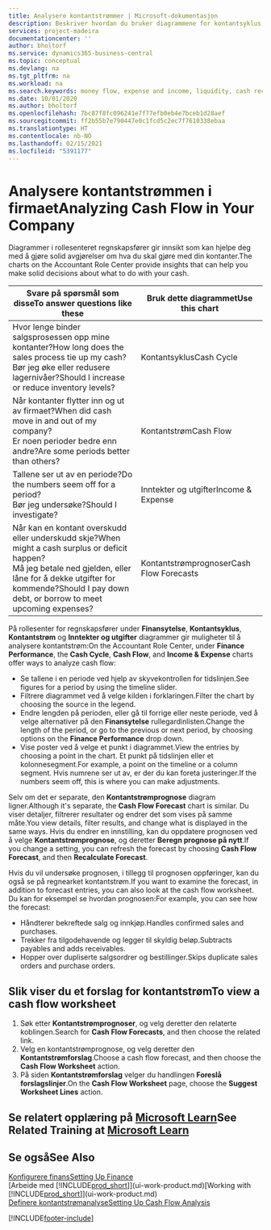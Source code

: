 ```yaml
---
title: Analysere kontantstrømmer | Microsoft-dokumentasjon
description: Beskriver hvordan du bruker diagrammene for kontantsyklus, inntekter og utgifter, kontantstrøm og kontantstrømprognose til å analysere tidligere og fremtidige pengestrømmer inn og ut av firmaet.
services: project-madeira
documentationcenter: ''
author: bholtorf
ms.service: dynamics365-business-central
ms.topic: conceptual
ms.devlang: na
ms.tgt_pltfrm: na
ms.workload: na
ms.search.keywords: money flow, expense and income, liquidity, cash receipts minus cash payments, Cartera
ms.date: 10/01/2020
ms.author: bholtorf
ms.openlocfilehash: 7bc87f8fc096241e7f77efb0eb4e7bceb1d28aef
ms.sourcegitcommit: ff2b55b7e790447e0c1fcd5c2ec7f7610338ebaa
ms.translationtype: HT
ms.contentlocale: nb-NO
ms.lasthandoff: 02/15/2021
ms.locfileid: "5391177"
---
```

# <a name="analyzing-cash-flow-in-your-company"></a><span data-ttu-id="ea5d2-103">Analysere kontantstrømmen i firmaet</span><span class="sxs-lookup"><span data-stu-id="ea5d2-103">Analyzing Cash Flow in Your Company</span></span>
<span data-ttu-id="ea5d2-104">Diagrammer i rollesenteret regnskapsfører gir innsikt som kan hjelpe deg med å gjøre solid avgjørelser om hva du skal gjøre med din kontanter.</span><span class="sxs-lookup"><span data-stu-id="ea5d2-104">The charts on the Accountant Role Center provide insights that can help you make solid decisions about what to do with your cash.</span></span>  

| <span data-ttu-id="ea5d2-105">Svare på spørsmål som disse</span><span class="sxs-lookup"><span data-stu-id="ea5d2-105">To answer questions like these</span></span> | <span data-ttu-id="ea5d2-106">Bruk dette diagrammet</span><span class="sxs-lookup"><span data-stu-id="ea5d2-106">Use this chart</span></span> |
| --- | --- |
| <span data-ttu-id="ea5d2-107">Hvor lenge binder salgsprosessen opp mine kontanter?</span><span class="sxs-lookup"><span data-stu-id="ea5d2-107">How long does the sales process tie up my cash?</span></span></br> <span data-ttu-id="ea5d2-108">Bør jeg øke eller redusere lagernivåer?</span><span class="sxs-lookup"><span data-stu-id="ea5d2-108">Should I increase or reduce inventory levels?</span></span> |<span data-ttu-id="ea5d2-109">Kontantsyklus</span><span class="sxs-lookup"><span data-stu-id="ea5d2-109">Cash Cycle</span></span> |
| <span data-ttu-id="ea5d2-110">Når kontanter flytter inn og ut av firmaet?</span><span class="sxs-lookup"><span data-stu-id="ea5d2-110">When did cash move in and out of my company?</span></span></br> <span data-ttu-id="ea5d2-111">Er noen perioder bedre enn andre?</span><span class="sxs-lookup"><span data-stu-id="ea5d2-111">Are some periods better than others?</span></span> |<span data-ttu-id="ea5d2-112">Kontantstrøm</span><span class="sxs-lookup"><span data-stu-id="ea5d2-112">Cash Flow</span></span> |
| <span data-ttu-id="ea5d2-113">Tallene ser ut av en periode?</span><span class="sxs-lookup"><span data-stu-id="ea5d2-113">Do the numbers seem off for a period?</span></span></br> <span data-ttu-id="ea5d2-114">Bør jeg undersøke?</span><span class="sxs-lookup"><span data-stu-id="ea5d2-114">Should I investigate?</span></span> |<span data-ttu-id="ea5d2-115">Inntekter og utgifter</span><span class="sxs-lookup"><span data-stu-id="ea5d2-115">Income & Expense</span></span> |
| <span data-ttu-id="ea5d2-116">Når kan en kontant overskudd eller underskudd skje?</span><span class="sxs-lookup"><span data-stu-id="ea5d2-116">When might a cash surplus or deficit happen?</span></span></br> <span data-ttu-id="ea5d2-117">Må jeg betale ned gjelden, eller låne for å dekke utgifter for kommende?</span><span class="sxs-lookup"><span data-stu-id="ea5d2-117">Should I pay down debt, or borrow to meet upcoming expenses?</span></span> |<span data-ttu-id="ea5d2-118">Kontantstrømprognoser</span><span class="sxs-lookup"><span data-stu-id="ea5d2-118">Cash Flow Forecasts</span></span> |

<span data-ttu-id="ea5d2-119">På rollesenter for regnskapsfører under **Finansytelse**, **Kontantsyklus**, **Kontantstrøm** og **Inntekter og utgifter** diagrammer gir muligheter til å analysere kontantstrøm:</span><span class="sxs-lookup"><span data-stu-id="ea5d2-119">On the Accountant Role Center, under **Finance Performance**, the **Cash Cycle**, **Cash Flow**, and **Income & Expense** charts offer ways to analyze cash flow:</span></span>  

* <span data-ttu-id="ea5d2-120">Se tallene i en periode ved hjelp av skyvekontrollen for tidslinjen.</span><span class="sxs-lookup"><span data-stu-id="ea5d2-120">See figures for a period by using the timeline slider.</span></span>  
* <span data-ttu-id="ea5d2-121">Filtrere diagrammet ved å velge kilden i forklaringen.</span><span class="sxs-lookup"><span data-stu-id="ea5d2-121">Filter the chart by choosing the source in the legend.</span></span>  
* <span data-ttu-id="ea5d2-122">Endre lengden på perioden, eller gå til forrige eller neste periode, ved å velge alternativer på den **Finansytelse** rullegardinlisten.</span><span class="sxs-lookup"><span data-stu-id="ea5d2-122">Change the length of the period, or go to the previous or next period, by choosing options on the **Finance Performance** drop down.</span></span>  
* <span data-ttu-id="ea5d2-123">Vise poster ved å velge et punkt i diagrammet.</span><span class="sxs-lookup"><span data-stu-id="ea5d2-123">View the entries by choosing a point in the chart.</span></span> <span data-ttu-id="ea5d2-124">Et punkt på tidslinjen eller et kolonnesegment.</span><span class="sxs-lookup"><span data-stu-id="ea5d2-124">For example, a point on the timeline or a column segment.</span></span> <span data-ttu-id="ea5d2-125">Hvis numrene ser ut av, er der du kan foreta justeringer.</span><span class="sxs-lookup"><span data-stu-id="ea5d2-125">If the numbers seem off, this is where you can make adjustments.</span></span>  

<span data-ttu-id="ea5d2-126">Selv om det er separate, den **Kontantstrømprognose** diagram ligner.</span><span class="sxs-lookup"><span data-stu-id="ea5d2-126">Although it's separate, the **Cash Flow Forecast** chart is similar.</span></span> <span data-ttu-id="ea5d2-127">Du viser detaljer, filtrerer resultater og endrer det som vises på samme måte.</span><span class="sxs-lookup"><span data-stu-id="ea5d2-127">You view details, filter results, and change what is displayed in the same ways.</span></span> <span data-ttu-id="ea5d2-128">Hvis du endrer en innstilling, kan du oppdatere prognosen ved å velge **Kontantstrømprognose**, og deretter **Beregn prognose på nytt**.</span><span class="sxs-lookup"><span data-stu-id="ea5d2-128">If you change a setting, you can refresh the forecast by choosing **Cash Flow Forecast**, and then **Recalculate Forecast**.</span></span>

<span data-ttu-id="ea5d2-129">Hvis du vil undersøke prognosen, i tillegg til prognosen oppføringer, kan du også se på regnearket kontantstrøm.</span><span class="sxs-lookup"><span data-stu-id="ea5d2-129">If you want to examine the forecast, in addition to forecast entries, you can also look at the cash flow worksheet.</span></span> <span data-ttu-id="ea5d2-130">Du kan for eksempel se hvordan prognosen:</span><span class="sxs-lookup"><span data-stu-id="ea5d2-130">For example, you can see how the forecast:</span></span>

* <span data-ttu-id="ea5d2-131">Håndterer bekreftede salg og innkjøp.</span><span class="sxs-lookup"><span data-stu-id="ea5d2-131">Handles confirmed sales and purchases.</span></span>  
* <span data-ttu-id="ea5d2-132">Trekker fra tilgodehavende og legger til skyldig beløp.</span><span class="sxs-lookup"><span data-stu-id="ea5d2-132">Subtracts payables and adds receivables.</span></span>  
* <span data-ttu-id="ea5d2-133">Hopper over dupliserte salgsordrer og bestillinger.</span><span class="sxs-lookup"><span data-stu-id="ea5d2-133">Skips duplicate sales orders and purchase orders.</span></span>  

## <a name="to-view-a-cash-flow-worksheet"></a><span data-ttu-id="ea5d2-134">Slik viser du et forslag for kontantstrøm</span><span class="sxs-lookup"><span data-stu-id="ea5d2-134">To view a cash flow worksheet</span></span>
1. <span data-ttu-id="ea5d2-135">Søk etter **Kontantstrømprognoser**, og velg deretter den relaterte koblingen.</span><span class="sxs-lookup"><span data-stu-id="ea5d2-135">Search for **Cash Flow Forecasts**, and then choose the related link.</span></span>  
2. <span data-ttu-id="ea5d2-136">Velg en kontantstrømprognose, og velg deretter den **Kontantstrømforslag**.</span><span class="sxs-lookup"><span data-stu-id="ea5d2-136">Choose a cash flow forecast, and then choose the **Cash Flow Worksheet** action.</span></span>  
3. <span data-ttu-id="ea5d2-137">På siden **Kontantstrømforslag** velger du handlingen **Foreslå forslagslinjer**.</span><span class="sxs-lookup"><span data-stu-id="ea5d2-137">On the **Cash Flow Worksheet** page, choose the **Suggest Worksheet Lines** action.</span></span>  

## <a name="see-related-training-at-microsoft-learn"></a><span data-ttu-id="ea5d2-138">Se relatert opplæring på [Microsoft Learn](/learn/modules/forecast-cash-flow-dynamics-365-business-central/index)</span><span class="sxs-lookup"><span data-stu-id="ea5d2-138">See Related Training at [Microsoft Learn](/learn/modules/forecast-cash-flow-dynamics-365-business-central/index)</span></span>

## <a name="see-also"></a><span data-ttu-id="ea5d2-139">Se også</span><span class="sxs-lookup"><span data-stu-id="ea5d2-139">See Also</span></span>
[<span data-ttu-id="ea5d2-140">Konfigurere finans</span><span class="sxs-lookup"><span data-stu-id="ea5d2-140">Setting Up Finance</span></span>](finance-setup-finance.md)  
<span data-ttu-id="ea5d2-141">[Arbeide med [!INCLUDE[prod_short](includes/prod_short.md)]](ui-work-product.md)</span><span class="sxs-lookup"><span data-stu-id="ea5d2-141">[Working with [!INCLUDE[prod_short](includes/prod_short.md)]](ui-work-product.md)</span></span>  
[<span data-ttu-id="ea5d2-142">Definere kontantstrømanalyse</span><span class="sxs-lookup"><span data-stu-id="ea5d2-142">Setting Up Cash Flow Analysis</span></span>](finance-setup-cash-flow-analyses.md)  


[!INCLUDE[footer-include](includes/footer-banner.md)]